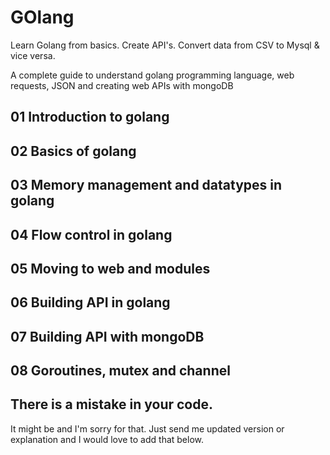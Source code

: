 # GOlang
Learn Golang from basics.
Create API's.
Convert data from CSV to Mysql & vice versa.

A complete guide to understand golang programming language, web requests, JSON and creating web APIs with mongoDB


## 01 Introduction to golang

## 02 Basics of golang

## 03 Memory management and datatypes in golang

## 04 Flow control in golang

## 05 Moving to web and modules

## 06 Building API in golang

## 07 Building API with mongoDB

## 08 Goroutines, mutex and channel


## There is a mistake in your code.

It might be and I'm sorry for that. Just send me updated version or explanation and I would love to add that below.
